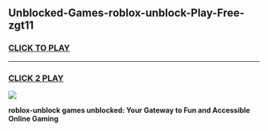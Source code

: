 
## Unblocked-Games-roblox-unblock-Play-Free-zgt11
<h3>
<a href="https://premium76.site?title=roblox-unblock&ref=18A1">CLICK TO PLAY</a></h3>
<hr>

<h3>
<a href="https://premium76.site?title=roblox-unblock&ref=18A1">CLICK 2 PLAY</a>
  
</h3>

<a href="https://premium76.site?title=roblox-unblock&ref=18A1"><img src="https://clearcache.store/games.png"></a>


**roblox-unblock games unblocked: Your Gateway to Fun and Accessible Online Gaming**
